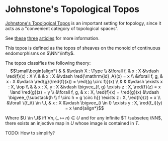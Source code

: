 # Johnstone's Topological Topos

[Johnstone's Topological Topos](https://ncatlab.org/nlab/show/Johnstone%27s+topological+topos) is an important setting for topology,
since it acts as a "convenient category of topological spaces".

See
[these](https://grossack.site/2024/07/03/life-in-johnstones-topological-topos#fnref:8)
[three](https://grossack.site/2024/07/03/topological-topos-2-algebras)
[articles](https://grossack.site/2024/07/03/topological-topos-3-bonus-axioms)
for more information.

This topos is defined as the topos of sheaves on the monoid of continuous endomorphisms on $\NN^\infty$.

The topos classifies the following theory:
$$\small\begin{align*}
    &                           &                                &\vdash X : \Type
    \\ &\forall f,              & x : X                          &\vdash \red{f}(x) : X
    \\ &                        & x : X                          &\vdash \red{\mathrm{id}_A}(x) = x
    \\ &\forall f, g,           & x : X                          &\vdash \red{g}(\red{f}(x)) = \red{(g \circ f)}(x)
    \\ &                        &                                &\vdash \exists x : X, \top
    \\ &                        & x : X, y : X                   &\vdash \bigvee_{f, g} \exists z : X, \red{f}(z) = x \land \red{g}(z) = y
    \\ &\forall f, g,           & x : X, \red{f}(x) = \red{g}(x) &\vdash \bigvee_{\substack{h \\ f \circ h = g \circ h}} \exists z : X, \red{h}(z) = x
    \\ &\forall \{f_i\} \in \J, & x : X                          &\vdash \bigvee_{i \in I} \exists y : X, \red{f_i}(y) = x
\end{align*}$$

Where $U \in \J$ iff $\forall n, (\_ \mapsto n) \in U$ and for any infinite $T \subseteq \NN$, there exists an injective map in $U$ whose image is contained in $T$.


TODO: How to simplify?



